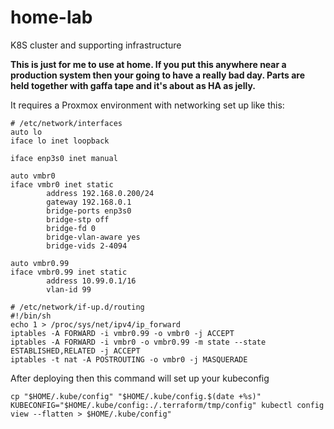 # home-lab
K8S cluster and supporting infrastructure

**This is just for me to use at home. If you put this anywhere near a production system then your going to have a really bad day. Parts are held together with gaffa tape and it's about as HA as jelly.**

It requires a Proxmox environment with networking set up like this:

```
# /etc/network/interfaces
auto lo
iface lo inet loopback

iface enp3s0 inet manual

auto vmbr0
iface vmbr0 inet static
        address 192.168.0.200/24
        gateway 192.168.0.1
        bridge-ports enp3s0
        bridge-stp off
        bridge-fd 0
        bridge-vlan-aware yes
        bridge-vids 2-4094

auto vmbr0.99
iface vmbr0.99 inet static
        address 10.99.0.1/16
        vlan-id 99
```

```
# /etc/network/if-up.d/routing
#!/bin/sh
echo 1 > /proc/sys/net/ipv4/ip_forward
iptables -A FORWARD -i vmbr0.99 -o vmbr0 -j ACCEPT
iptables -A FORWARD -i vmbr0 -o vmbr0.99 -m state --state ESTABLISHED,RELATED -j ACCEPT
iptables -t nat -A POSTROUTING -o vmbr0 -j MASQUERADE
```

After deploying then this command will set up your kubeconfig
```
cp "$HOME/.kube/config" "$HOME/.kube/config.$(date +%s)"
KUBECONFIG="$HOME/.kube/config:./.terraform/tmp/config" kubectl config view --flatten > $HOME/.kube/config"
```